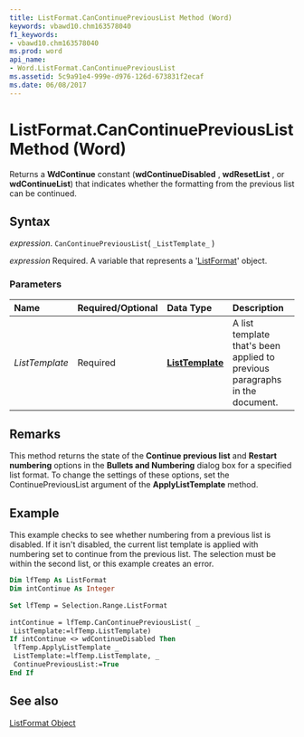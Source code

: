 ```yaml
---
title: ListFormat.CanContinuePreviousList Method (Word)
keywords: vbawd10.chm163578040
f1_keywords:
- vbawd10.chm163578040
ms.prod: word
api_name:
- Word.ListFormat.CanContinuePreviousList
ms.assetid: 5c9a91e4-999e-d976-126d-673831f2ecaf
ms.date: 06/08/2017
---
```



# ListFormat.CanContinuePreviousList Method (Word)

Returns a  **WdContinue** constant (**wdContinueDisabled** , **wdResetList** , or **wdContinueList**) that indicates whether the formatting from the previous list can be continued.


## Syntax

 _expression_. `CanContinuePreviousList`( `_ListTemplate_` )

 _expression_ Required. A variable that represents a '[ListFormat](Word.ListFormat.md)' object.


### Parameters



|**Name**|**Required/Optional**|**Data Type**|**Description**|
|:-----|:-----|:-----|:-----|
| _ListTemplate_|Required| **[ListTemplate](Word.ListTemplate.md)**|A list template that's been applied to previous paragraphs in the document.|

## Remarks

This method returns the state of the  **Continue previous list** and **Restart numbering** options in the **Bullets and Numbering** dialog box for a specified list format. To change the settings of these options, set the ContinuePreviousList argument of the **ApplyListTemplate** method.




## Example

This example checks to see whether numbering from a previous list is disabled. If it isn't disabled, the current list template is applied with numbering set to continue from the previous list. The selection must be within the second list, or this example creates an error.


```vb
Dim lfTemp As ListFormat 
Dim intContinue As Integer 
 
Set lfTemp = Selection.Range.ListFormat 
 
intContinue = lfTemp.CanContinuePreviousList( _ 
 ListTemplate:=lfTemp.ListTemplate) 
If intContinue <> wdContinueDisabled Then 
 lfTemp.ApplyListTemplate _ 
 ListTemplate:=lfTemp.ListTemplate, _ 
 ContinuePreviousList:=True 
End If
```


## See also


[ListFormat Object](Word.ListFormat.md)

